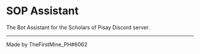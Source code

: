 # SOP Assistant 

The Bot Assistant for the Scholars of Pisay Discord server.
***
Made by TheFirstMine_PH#6062
